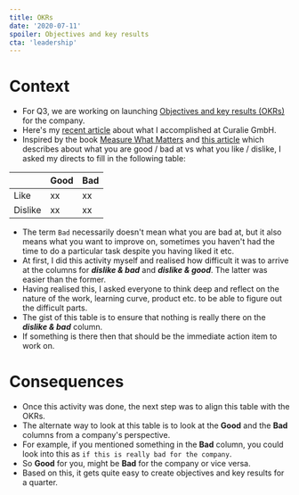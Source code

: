 ```yaml
---
title: OKRs
date: '2020-07-11'
spoiler: Objectives and key results
cta: 'leadership'
---
```


# Context

- For Q3, we are working on launching [Objectives and key results (OKRs)](https://en.wikipedia.org/wiki/OKR) for the company.
- Here's my [recent article](../two-years-into-leadership) about what I accomplished at Curalie GmbH.
- Inspired by the book [Measure What Matters](https://www.whatmatters.com/) and [this article](https://medium.com/tradecraft-traction/this-chart-can-tell-you-when-its-time-to-leave-your-job-6926e0be9228) which describes about what you are good / bad at vs what you like / dislike, I asked my directs to fill in the following table:

|         | Good | Bad |
| ------- | ---- | --- |
| Like    | xx   | xx  |
| Dislike | xx   | xx  |

- The term `Bad` necessarily doesn't mean what you are bad at, but it also means what you want to improve on, sometimes you haven't had the time to do a particular task despite you having liked it etc.
- At first, I did this activity myself and realised how difficult it was to arrive at the columns for ***dislike & bad*** and ***dislike & good***. The latter was easier than the former.
- Having realised this, I asked everyone to think deep and reflect on the nature of the work, learning curve, product etc. to be able to figure out the difficult parts.
- The gist of this table is to ensure that nothing is really there on the ***dislike & bad*** column.
- If something is there then that should be the immediate action item to work on.

# Consequences

- Once this activity was done, the next step was to align this table with the OKRs.
- The alternate way to look at this table is to look at the **Good** and the **Bad** columns from a company's perspective.
- For example, if you mentioned something in the **Bad** column, you could look into this as `if this is really bad for the company`.
- So **Good** for you, might be **Bad** for the company or vice versa.
- Based on this, it gets quite easy to create objectives and key results for a quarter.



